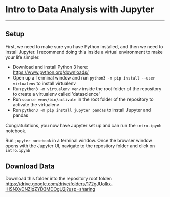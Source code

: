 # Intro to Data Analysis with Jupyter
-------

## Setup

First, we need to make sure you have Python installed, and then we need to install Jupyter. I recommend doing this inside a virtual environment to make your life simpler.

- Download and install Python 3 here: https://www.python.org/downloads/
- Open up a Terminal window and run `python3 -m pip install --user virtualenv` to install virtualenv
- Run `python3 -m virtualenv venv` inside the root folder of the repository to create a virtualenv called 'datascience'
- Run `source venv/bin/activate` in the root folder of the repository to activate the virtualenv
- Run `python3 -m pip install jupyter pandas` to install Jupyter and pandas

Congratulations, you now have Jupyter set up and can run the `intro.ipynb` notebook. 

Run `jupyter notebook` in a terminal window. Once the browser window opens with the Jupyter UI, navigate to the repository folder and click on `intro.ipynb`

## Download Data
Download this folder into the repository root folder: https://drive.google.com/drive/folders/172gJUolkx-lHSNXyDNZlqZYD3MDOgU2j?usp=sharing
